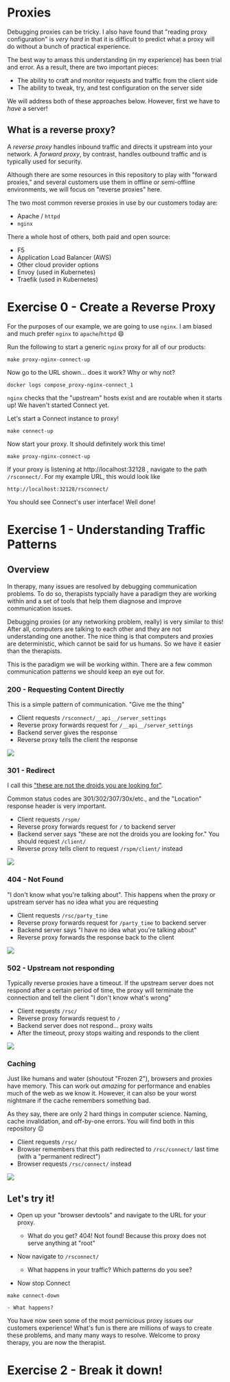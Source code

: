# Proxies

Debugging proxies can be tricky. I also have found that "reading proxy
configuration" is _very hard_ in that it is difficult to predict what a proxy
will do without a bunch of practical experience.

The best way to amass this understanding (in my experience) has been trial and
error. As a result, there are two important pieces:

- The ability to craft and monitor requests and traffic from the client side
- The ability to tweak, try, and test configuration on the server side

We will address both of these approaches below. However, first we have to
_have_ a server!

## What is a reverse proxy?

A _reverse proxy_ handles inbound traffic and directs it upstream into your
network. A _forward proxy_, by contrast, handles outbound traffic and is
typically used for security.

Although there are some resources in this repository to play with "forward
proxies," and several customers use them in offline or semi-offline
environments, we will focus on "reverse proxies" here.

The two most common reverse proxies in use by our customers today are:

- Apache / `httpd`
- `nginx`

There a whole host of others, both paid and open source:

- F5
- Application Load Balancer (AWS)
- Other cloud provider options
- Envoy (used in Kubernetes)
- Traefik (used in Kubernetes)

# Exercise 0 - Create a Reverse Proxy

For the purposes of our example, we are going to use `nginx`. I am biased
and much prefer `nginx` to `apache`/`httpd` :smile:

Run the following to start a generic `nginx` proxy for all of our products:

```
make proxy-nginx-connect-up
```

Now go to the URL shown... does it work? Why or why not?

```
docker logs compose_proxy-nginx-connect_1
```

`nginx` checks that the "upstream" hosts exist and are
routable when it starts up! We haven't started Connect yet.

Let's start a Connect instance to proxy!

```
make connect-up
```

Now start your proxy. It should definitely work this time!

```
make proxy-nginx-connect-up
```

If your proxy is listening at http://localhost:32128 , navigate to the path
`/rsconnect/`.  For my example URL, this would look like

```
http://localhost:32128/rsconnect/
```

You should see Connect's user interface! Well done!

# Exercise 1 - Understanding Traffic Patterns

## Overview

In therapy, many issues are resolved by debugging communication problems. To do
so, therapists typcially have a paradigm they are working within and a set of
tools that help them diagnose and improve communication issues.

Debugging proxies (or any networking problem, really) is very similar to this!
After all, computers are talking to each other and they are not understanding
one another. The nice thing is that computers and proxies are deterministic,
which cannot be said for us humans. So we have it easier than the therapists.

This is the paradigm we will be working within. There are a few common
communication patterns we should keep an eye out for.

### 200 - Requesting Content Directly

This is a simple pattern of communication. "Give me the thing"

- Client requests `/rsconnect/__api__/server_settings`
- Reverse proxy forwards request for `/__api__/server_settings`
- Backend server gives the response
- Reverse proxy tells the client the response

<img src='img/proxy-200.png' />

### 301 - Redirect

I call this ["these are not the droids you are looking
for"](https://www.youtube.com/watch?v=532j-186xEQ&t=44s).

Common status codes are 301/302/307/30x/etc., and the "Location" response header is very important.

- Client requests `/rspm/`
- Reverse proxy forwards request for `/` to backend server
- Backend server says "these are not the droids you are looking for." You should request `/client/`
- Reverse proxy tells client to request `/rspm/client/` instead

<img src='img/proxy-300.png' />

### 404 - Not Found

"I don't know what you're talking about". This happens when the proxy or
upstream server has no idea what you are requesting

- Client requests `/rsc/party_time`
- Reverse proxy forwards request for `/party_time` to backend server
- Backend server says "I have no idea what you're talking about"
- Reverse proxy forwards the response back to the client

<img src='img/proxy-404.png' />

### 502 - Upstream not responding

Typically reverse proxies have a timeout. If the upstream server does not
respond after a certain period of time, the proxy will terminate the connection
and tell the client "I don't know what's wrong"

- Client requests `/rsc/`
- Reverse proxy forwards request to `/`
- Backend server does not respond... proxy waits
- After the timeout, proxy stops waiting and responds to the client

<img src='img/proxy-502.png' />

### Caching

Just like humans and water (shoutout "Frozen 2"), browsers and proxies have
memory. This can work out _amazing_ for performance and enables much of the web
as we know it. However, it can also be your worst nightmare if the cache
remembers something bad.

As they say, there are only 2 hard things in computer science. Naming, cache
invalidation, and off-by-one errors. You will find both in this repository :wink:

- Client requests `/rsc/`
- Browser remembers that this path redirected to `/rsc/connect/` last time (with a "permanent redirect")
- Browser requests `/rsc/connect/` instead

<img src='img/proxy-cache.png' />

## Let's try it!

- Open up your "browser devtools" and navigate to the URL for your proxy.

   - What do you get? 404! Not found! Because this proxy does not serve anything at "root"

- Now navigate to `/rsconnect/`

    - What happens in your traffic? Which patterns do you see?

- Now stop Connect

```
make connect-down
```

    - What happens?

You have now seen some of the most pernicious proxy issues our customers
experience! What's fun is there are millions of ways to create these problems,
and many many ways to resolve. Welcome to proxy therapy, you are now the
therapist.

# Exercise 2 - Break it down!

